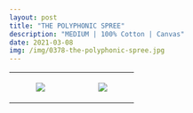 ```yaml
---
layout: post
title: "THE POLYPHONIC SPREE"
description: "MEDIUM | 100% Cotton | Canvas"
date: 2021-03-08
img: /img/0378-the-polyphonic-spree.jpg
---
```




<table style="width:100%;"><tr><td style="vertical-align:top;">
      <figure class="tmblr-full" data-orig-height="2048" data-orig-width="1365" data-orig-src="https://concertshirts.netlify.app/shirts/0378/0378-01.jpg"><img src="https://64.media.tumblr.com/23f2c5858d1b3dd81d50396a97621ed6/c69c693179470058-ba/s540x810/e6ca058ec508c82266e9067e46ad3717035caf76.jpg" data-orig-height="2048" data-orig-width="1365" data-orig-src="https://concertshirts.netlify.app/shirts/0378/0378-01.jpg"/></figure></td>
    <td style="vertical-align:top;">
      <figure class="tmblr-full" data-orig-height="2048" data-orig-width="1365" data-orig-src="https://concertshirts.netlify.app/shirts/0378/0378-02.jpg"><img src="https://64.media.tumblr.com/53c6a385755e0ace8d195a764faf287c/c69c693179470058-ca/s540x810/8ea6c73b48c7732a5e75d6129cb6c98aa255b9fa.jpg" data-orig-height="2048" data-orig-width="1365" data-orig-src="https://concertshirts.netlify.app/shirts/0378/0378-02.jpg"/></figure></td>
  </tr></table>

